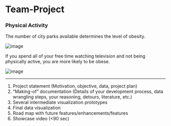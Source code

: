 # Team-Project



### Physical Activity
The number of city parks available determines the level of obesity.

![image](https://user-images.githubusercontent.com/32119820/33304536-4b7c25ba-d3be-11e7-8646-d9d09a3b1a6f.png)

If you spend all of your free time watching television and not being physically active, you are more likely to be obese.

![image](https://user-images.githubusercontent.com/32119820/33304536-4b7c25ba-d3be-11e7-8646-d9d09a3b1a6f.png)




---------
1. Project statement (Motivation, objective, data, project plan)
2. “Making-of” documentation (Details of your development process, data wrangling steps, your reasoning,
detours, literature, etc.)
3. Several intermediate visualization prototypes
4. Final data visualization
5. Road map with future features/enhancements/features
6. Showcase video (<90 sec)
